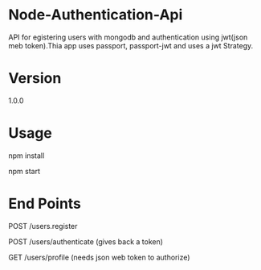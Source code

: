 # Node-Authentication-Api

API for egistering users with mongodb and authentication using jwt(json meb token).Thia app uses passport, passport-jwt and uses a jwt Strategy.

# Version
1.0.0

# Usage
npm install

npm start

# End Points
POST /users.register

POST /users/authenticate   (gives back a token)

GET /users/profile    (needs json web token to authorize)
